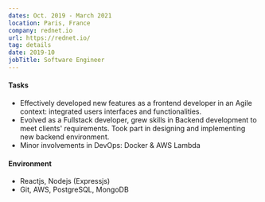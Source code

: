 ```yaml
---
dates: Oct. 2019 - March 2021
location: Paris, France
company: rednet.io
url: https://rednet.io/
tag: details
date: 2019-10
jobTitle: Software Engineer
---
```


#### Tasks

- Effectively developed new features as a frontend developer in an Agile context: integrated users interfaces and functionalities. 
- Evolved as a Fullstack developer, grew skills in Backend development to meet clients' requirements. Took part in designing and implementing new backend environment.
- Minor involvements in DevOps: Docker & AWS Lambda

#### Environment

- Reactjs, Nodejs (Expressjs)
- Git, AWS, PostgreSQL, MongoDB
